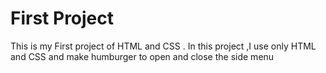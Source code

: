 # First Project 
This is my First project of HTML and CSS . In this project ,I use only HTML and CSS and make humburger to open and close the side menu 
